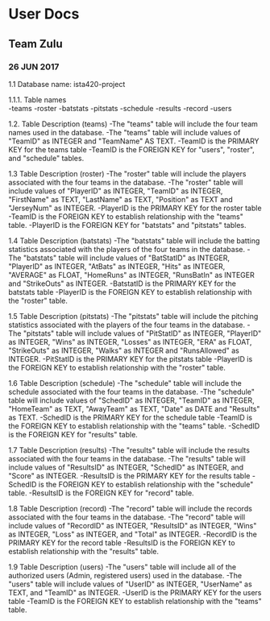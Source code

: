 # User Docs
## Team Zulu
### 26 JUN 2017



1.1		Database name:	ista420-project

1.1.1. Table names	    
    -teams
    -roster
    -batstats
    -pitstats
    -schedule
    -results
    -record
    -users

1.2. Table Description (teams)
    -The "teams" table will include the four team names used in the database.
    -The "teams" table will include values of "TeamID" as INTEGER and "TeamName" AS TEXT.
    -TeamID is the PRIMARY KEY for the teams table
    -TeamID is the FOREIGN KEY for "users", "roster", and "schedule" tables.

1.3 Table Description (roster)
    -The "roster" table will include the players associated with the four teams in the database.
    -The "roster" table will include values of "PlayerID" as INTEGER, "TeamID" as INTEGER, "FirstName" as TEXT, "LastName" as TEXT, "Position" as TEXT and "JerseyNum" as INTEGER.
    -PlayerID is the PRIMARY KEY for the roster table
    -TeamID is the FOREIGN KEY to establish relationship with the "teams" table.
    -PlayerID is the FOREIGN KEY for "batstats" and "pitstats" tables.

1.4 Table Description (batstats)
    -The "batstats" table will include the batting statistics associated with the players of the four teams in the database.
    -The "batstats" table will include values of "BatStatID" as INTEGER, "PlayerID" as INTEGER, "AtBats" as INTEGER, "Hits" as INTEGER, "AVERAGE" as FLOAT, "HomeRuns" as INTEGER, "RunsBatIn" as INTEGER and "StrikeOuts" as INTEGER.
    -BatstatID is the PRIMARY KEY for the batstats table
    -PlayerID is the FOREIGN KEY to establish relationship with the "roster" table.
			
1.5 	Table Description (pitstats)
    -The "pitstats" table will include the pitching statistics associated with the players of the four teams in the database.
    -The "pitstats" table will include values of "PitStatID" as INTEGER, "PlayerID" as INTEGER, "Wins" as INTEGER, "Losses" as INTEGER, "ERA" as FLOAT, "StrikeOuts" as INTEGER, "Walks" as INTEGER and "RunsAllowed" as INTEGER.
    -PitStatID is the PRIMARY KEY for the pitstats table
    -PlayerID is the FOREIGN KEY to establish relationship with the "roster" table.

1.6 Table Description (schedule)
    -The "schedule" table will include the schedule associated with the four teams in the database.
    -The "schedule" table will include values of "SchedID" as INTEGER, "TeamID" as INTEGER, "HomeTeam" as TEXT, "AwayTeam" as TEXT, "Date" as DATE and "Results" as TEXT.
    -SchedID is the PRIMARY KEY for the schedule table
    -TeamID is the FOREIGN KEY to establish relationship with the "teams" table.
    -SchedID is the FOREIGN KEY for "results" table.

1.7 Table Description (results)
    -The "results" table will include the results associated with the four teams in the database.
    -The "results" table will include values of "ResultsID" as INTEGER, "SchedID" as INTEGER, and "Score" as INTEGER.
    -ResultsID is the PRIMARY KEY for the results table
    -SchedID is the FOREIGN KEY to establish relationship with the "schedule" table.
    -ResultsID is the FOREIGN KEY for "record" table.

1.8 Table Description (record)
    -The "record" table will include the records associated with the four teams in the database.
    -The "record" table will include values of "RecordID" as INTEGER, "ResultsID" as INTEGER, "Wins" as INTEGER, "Loss" as INTEGER, and "Total" as INTEGER.
    -RecordID is the PRIMARY KEY for the record table
    -ResultsID is the FOREIGN KEY to establish relationship with the "results" table.
			
1.9 Table Description (users)
    -The "users" table will include all of the authorized users (Admin, registered users) used in the database.
    -The "users" table will include values of "UserID" as INTEGER, "UserName" as TEXT, and "TeamID" as INTEGER.
    -UserID is the PRIMARY KEY for the users table
    -TeamID is the FOREIGN KEY to establish relationship with the "teams" table.

				
				